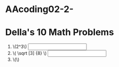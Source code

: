 # AAcoding02-2-

<html lang="en">
<head>
<meta charset="UTF-8">
<link rel="apple-touch-icon" type="image/png" href="https://static.codepen.io/assets/favicon/apple-touch-icon-5ae1a0698dcc2402e9712f7d01ed509a57814f994c660df9f7a952f3060705ee.png" />
<meta name="apple-mobile-web-app-title" content="CodePen">
<link rel="shortcut icon" type="image/x-icon" href="https://static.codepen.io/assets/favicon/favicon-aec34940fbc1a6e787974dcd360f2c6b63348d4b1f4e06c77743096d55480f33.ico" />
<link rel="mask-icon" type="" href="https://static.codepen.io/assets/favicon/logo-pin-8f3771b1072e3c38bd662872f6b673a722f4b3ca2421637d5596661b4e2132cc.svg" color="#111" />
<title>CodePen - AAcoding 02</title>
<style>
.correct {
  background: green;
  
}
.incorrect {
  background: red;
}
</style>
</head>
<body translate="no">
</li><script id="MathJax-script" async src="https://cdn.jsdelivr.net/npm/mathjax@3/es5/tex-mml-chtml.js"></script>
<h1> Della's 10 Math Problems </h1>
<ol>
<li> \(2^3\) <input data-correct="8" />
</li>
<li> \( \sqrt [3] {8} \) <input data-correct="2" /></li>
<li> \(\) </li>
</ol>
<script src='https://cdnjs.cloudflare.com/ajax/libs/jquery/3.4.1/jquery.min.js'></script>
<script id="rendered-js">
console.clear();

$("input").change(onChange);
function onChange(evt) {
  let correct = $(this).data("correct");
  let response = $(this).val();
  console.log(correct, response);
  if (correct == response) {
    $(this)
      .removeClass("incorrect")
      .addClass("correct");
  } else {
    $(this)
      .removeClass("correct")
      .addClass("incorrect");
  }
}
    </script>
</body>
</html>
